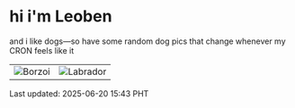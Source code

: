 # hi i'm Leoben

and i like dogs—so have some random dog pics that change whenever my CRON feels like it

|  |  |
|--------|----------|
| ![Borzoi](https://random-dog-vercel.vercel.app/api/random-borzoi?v=1750405406) | ![Labrador](https://random-dog-vercel.vercel.app/api/random-labrador?v=1750405406) |

Last updated: 2025-06-20 15:43 PHT
